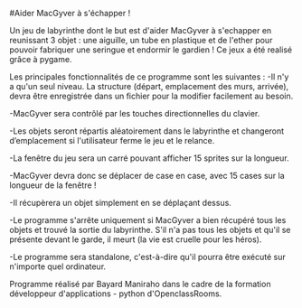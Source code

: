 #Aider MacGyver à s'échapper !

Un jeu de labyrinthe dont le but est d'aider MacGyver à s'echapper en reunissant 3 objet : une aiguille, un tube en plastique et de l'ether pour pouvoir fabriquer une seringue et endormir le gardien !
Ce jeux a été realisé grâce à pygame.

Les principales fonctionnalités de ce programme sont les suivantes :
-Il n'y a qu'un seul niveau. La structure (départ, emplacement des murs, arrivée), devra être enregistrée dans un fichier pour la modifier facilement au besoin.

-MacGyver sera contrôlé par les touches directionnelles du clavier.

-Les objets seront répartis aléatoirement dans le labyrinthe et changeront d’emplacement si l'utilisateur ferme le jeu et le relance.

-La fenêtre du jeu sera un carré pouvant afficher 15 sprites sur la longueur.

-MacGyver devra donc se déplacer de case en case, avec 15 cases sur la longueur de la fenêtre !

-Il récupèrera un objet simplement en se déplaçant dessus.

-Le programme s'arrête uniquement si MacGyver a bien récupéré tous les objets et trouvé la sortie du labyrinthe. S'il n'a pas tous les
objets et qu'il se présente devant le garde, il meurt (la vie est cruelle pour les héros).

-Le programme sera standalone, c'est-à-dire qu'il pourra être exécuté sur n'importe quel ordinateur.

Programme réalisé par Bayard Maniraho dans le cadre de la formation développeur d'applications - python d'OpenclassRooms.
